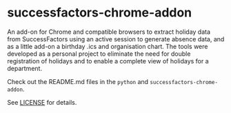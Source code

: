 # successfactors-chrome-addon
An add-on for Chrome and compatible browsers to extract holiday data from SuccessFactors using an active session to generate absence data, and as a little add-on a birthday .ics and organisation chart. The tools were developed as a personal project to eliminate the need for double registration of holidays and to enable a complete view of holidays for a department.

Check out the README.md files in the `python` and `successfactors-chrome-addon`.

See [LICENSE](LICENSE) for details.